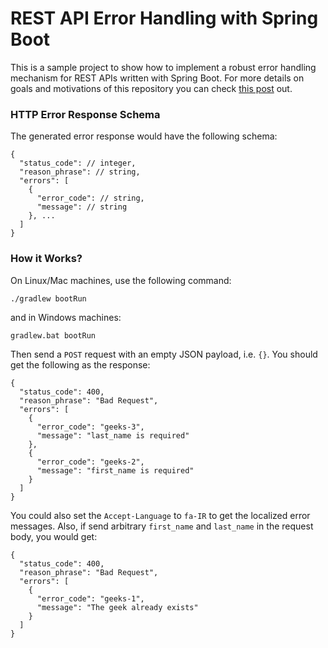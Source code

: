 # REST API Error Handling with Spring Boot
This is a sample project to show how to implement a robust error handling mechanism for REST APIs written with Spring Boot.
For more details on goals and motivations of this repository you can check [this post][blog-post-rest] out.

### HTTP Error Response Schema
The generated error response would have the following schema:

    {
      "status_code": // integer,
      "reason_phrase": // string,
      "errors": [
        {
          "error_code": // string,
          "message": // string
        }, ...
      ]
    }

### How it Works?
On Linux/Mac machines, use the following command:

    ./gradlew bootRun

and in Windows machines:

    gradlew.bat bootRun

Then send a `POST` request with an empty JSON payload, i.e. `{}`. You should get the following as the response:

    {
      "status_code": 400,
      "reason_phrase": "Bad Request",
      "errors": [
        {
          "error_code": "geeks-3",
          "message": "last_name is required"
        },
        {
          "error_code": "geeks-2",
          "message": "first_name is required"
        }
      ]
    }
You could also set the `Accept-Language` to `fa-IR` to get the localized error messages. Also, if send arbitrary `first_name`
and `last_name` in the request body, you would get:

    {
      "status_code": 400,
      "reason_phrase": "Bad Request",
      "errors": [
        {
          "error_code": "geeks-1",
          "message": "The geek already exists"
        }
      ]
    }


[blog-post-rest]: https://alidg.me/blog/2016/9/24/rest-api-error-handling